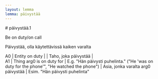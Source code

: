 ```yaml
---
layout: lemma
lemma: päivystää
---
```


<div class="sense">
# <span class="sensename">päivystää.1</span>

<span class="description">Be on duty/on call</span>

<span class="description">Päivystää, olla käytettävissä kaiken varalta</span>

A0 | Entity on duty |   | Taho, joka päivystää |  
A1 | Thing arg0 is on duty for | E.g. "Hän päivysti puhelinta." ("He 'was on duty for the phone'", "He watched the phone") | Asia, jonka varalta arg0 päivystää | Esim. "Hän päivysti puhelinta"

</div>

